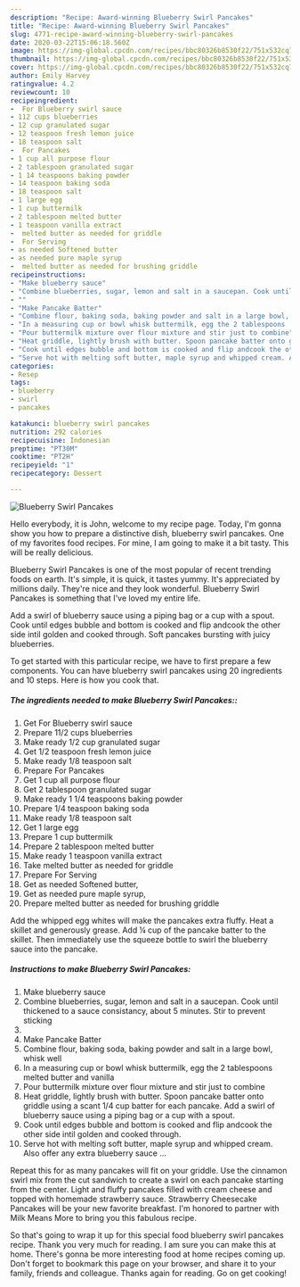 ```yaml
---
description: "Recipe: Award-winning Blueberry Swirl Pancakes"
title: "Recipe: Award-winning Blueberry Swirl Pancakes"
slug: 4771-recipe-award-winning-blueberry-swirl-pancakes
date: 2020-03-22T15:06:18.560Z
image: https://img-global.cpcdn.com/recipes/bbc80326b8530f22/751x532cq70/blueberry-swirl-pancakes-recipe-main-photo.jpg
thumbnail: https://img-global.cpcdn.com/recipes/bbc80326b8530f22/751x532cq70/blueberry-swirl-pancakes-recipe-main-photo.jpg
cover: https://img-global.cpcdn.com/recipes/bbc80326b8530f22/751x532cq70/blueberry-swirl-pancakes-recipe-main-photo.jpg
author: Emily Harvey
ratingvalue: 4.2
reviewcount: 10
recipeingredient:
-  For Blueberry swirl sauce
- 112 cups blueberries
- 12 cup granulated sugar
- 12 teaspoon fresh lemon juice
- 18 teaspoon salt
-  For Pancakes
- 1 cup all purpose flour
- 2 tablespoon granulated sugar
- 1 14 teaspoons baking powder
- 14 teaspoon baking soda
- 18 teaspoon salt
- 1 large egg
- 1 cup buttermilk
- 2 tablespoon melted butter
- 1 teaspoon vanilla extract
-  melted butter as needed for griddle
-  For Serving
- as needed Softened butter
- as needed pure maple syrup
-  melted butter as needed for brushing griddle
recipeinstructions:
- "Make blueberry sauce"
- "Combine blueberries, sugar, lemon and salt in a saucepan. Cook until thickened to a sauce consistancy, about 5 minutes. Stir to prevent sticking"
- ""
- "Make Pancake Batter"
- "Combine flour, baking soda, baking powder and salt in a large bowl, whisk well"
- "In a measuring cup or bowl whisk buttermilk, egg the 2 tablespoons  melted butter and vanilla"
- "Pour buttermilk mixture over flour mixture and stir just to combine"
- "Heat griddle, lightly brush with butter. Spoon pancake batter onto griddle using a scant 1/4 cup batter for each pancake. Add a swirl of blueberry sauce using a piping bag or a cup with a spout."
- "Cook until edges bubble and bottom is cooked and flip andcook the other side intil golden and cooked through."
- "Serve hot with melting soft butter, maple syrup and whipped cream. Also offer any extra blueberry sauce ..."
categories:
- Resep
tags:
- blueberry
- swirl
- pancakes

katakunci: blueberry swirl pancakes
nutrition: 292 calories
recipecuisine: Indonesian
preptime: "PT30M"
cooktime: "PT2H"
recipeyield: "1"
recipecategory: Dessert

---
```



![Blueberry Swirl Pancakes](https://img-global.cpcdn.com/recipes/bbc80326b8530f22/751x532cq70/blueberry-swirl-pancakes-recipe-main-photo.jpg)

Hello everybody, it is John, welcome to my recipe page. Today, I'm gonna show you how to prepare a distinctive dish, blueberry swirl pancakes. One of my favorites food recipes. For mine, I am going to make it a bit tasty. This will be really delicious.

Blueberry Swirl Pancakes is one of the most popular of recent trending foods on earth. It's simple, it is quick, it tastes yummy. It's appreciated by millions daily. They're nice and they look wonderful. Blueberry Swirl Pancakes is something that I've loved my entire life.

Add a swirl of blueberry sauce using a piping bag or a cup with a spout. Cook until edges bubble and bottom is cooked and flip andcook the other side intil golden and cooked through. Soft pancakes bursting with juicy blueberries.


To get started with this particular recipe, we have to first prepare a few components. You can have blueberry swirl pancakes using 20 ingredients and 10 steps. Here is how you cook that.

##### The ingredients needed to make Blueberry Swirl Pancakes::

1. Get  For Blueberry swirl sauce
1. Prepare 11/2 cups blueberries
1. Make ready 1/2 cup granulated sugar
1. Get 1/2 teaspoon fresh lemon juice
1. Make ready 1/8 teaspoon salt
1. Prepare  For Pancakes
1. Get 1 cup all purpose flour
1. Get 2 tablespoon granulated sugar
1. Make ready 1 1/4 teaspoons baking powder
1. Prepare 1/4 teaspoon baking soda
1. Make ready 1/8 teaspoon salt
1. Get 1 large egg
1. Prepare 1 cup buttermilk
1. Prepare 2 tablespoon melted butter
1. Make ready 1 teaspoon vanilla extract
1. Take  melted butter as needed for griddle
1. Prepare  For Serving
1. Get as needed Softened butter,
1. Get as needed pure maple syrup,
1. Prepare  melted butter as needed for brushing griddle


Add the whipped egg whites will make the pancakes extra fluffy. Heat a skillet and generously grease. Add ¼ cup of the pancake batter to the skillet. Then immediately use the squeeze bottle to swirl the blueberry sauce into the pancake. 

##### Instructions to make Blueberry Swirl Pancakes:

1. Make blueberry sauce
1. Combine blueberries, sugar, lemon and salt in a saucepan. Cook until thickened to a sauce consistancy, about 5 minutes. Stir to prevent sticking
1. 
1. Make Pancake Batter
1. Combine flour, baking soda, baking powder and salt in a large bowl, whisk well
1. In a measuring cup or bowl whisk buttermilk, egg the 2 tablespoons  melted butter and vanilla
1. Pour buttermilk mixture over flour mixture and stir just to combine
1. Heat griddle, lightly brush with butter. Spoon pancake batter onto griddle using a scant 1/4 cup batter for each pancake. Add a swirl of blueberry sauce using a piping bag or a cup with a spout.
1. Cook until edges bubble and bottom is cooked and flip andcook the other side intil golden and cooked through.
1. Serve hot with melting soft butter, maple syrup and whipped cream. Also offer any extra blueberry sauce ...


Repeat this for as many pancakes will fit on your griddle. Use the cinnamon swirl mix from the cut sandwich to create a swirl on each pancake starting from the center. Light and fluffy pancakes filled with cream cheese and topped with homemade strawberry sauce. Strawberry Cheesecake Pancakes will be your new favorite breakfast. I&#39;m honored to partner with Milk Means More to bring you this fabulous recipe. 

So that's going to wrap it up for this special food blueberry swirl pancakes recipe. Thank you very much for reading. I am sure you can make this at home. There's gonna be more interesting food at home recipes coming up. Don't forget to bookmark this page on your browser, and share it to your family, friends and colleague. Thanks again for reading. Go on get cooking!
